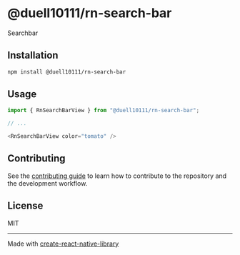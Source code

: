 # @duell10111/rn-search-bar

Searchbar

## Installation

```sh
npm install @duell10111/rn-search-bar
```

## Usage

```js
import { RnSearchBarView } from "@duell10111/rn-search-bar";

// ...

<RnSearchBarView color="tomato" />
```

## Contributing

See the [contributing guide](CONTRIBUTING.md) to learn how to contribute to the repository and the development workflow.

## License

MIT

---

Made with [create-react-native-library](https://github.com/callstack/react-native-builder-bob)
